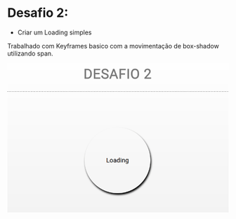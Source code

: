 # Desafio 2:
- Criar um Loading simples

Trabalhado com Keyframes basico com a movimentação de box-shadow utilizando span.

![](def.gif)
